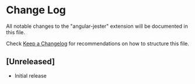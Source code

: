 # Change Log

All notable changes to the "angular-jester" extension will be documented in this file.

Check [Keep a Changelog](http://keepachangelog.com/) for recommendations on how to structure this file.

## [Unreleased]

- Initial release